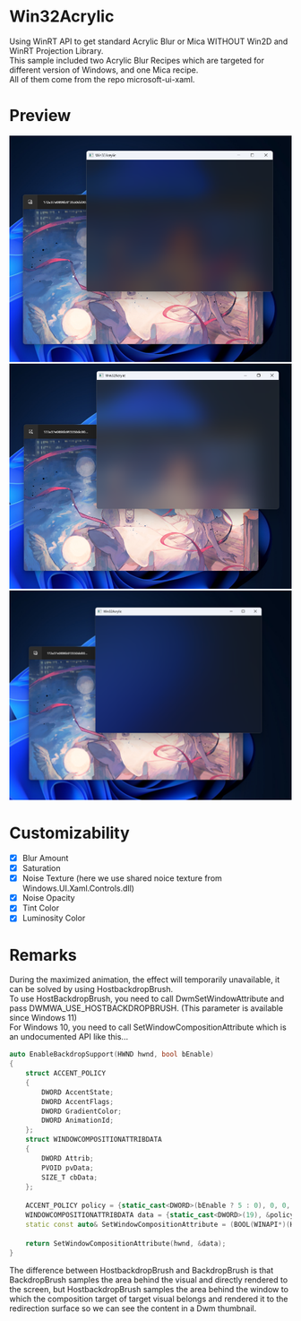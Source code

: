 # Win32Acrylic
Using WinRT API to get standard Acrylic Blur or Mica WITHOUT Win2D and WinRT Projection Library.  
This sample included two Acrylic Blur Recipes which are targeted for different version of Windows, and one Mica recipe.  
All of them come from the repo microsoft-ui-xaml.
# Preview
![Acrylic](Images/acrylic.png)
![Acrylic_Legacy](Images/acrylic_legacy.png)
![Mica](Images/mica.png)
# Customizability
- [x] Blur Amount
- [x] Saturation
- [x] Noise Texture (here we use shared noice texture from Windows.UI.Xaml.Controls.dll)
- [x] Noise Opacity
- [x] Tint Color
- [x] Luminosity Color
# Remarks
During the maximized animation, the effect will temporarily unavailable, it can be solved by using HostbackdropBrush.    
To use HostBackdropBrush, you need to call DwmSetWindowAttribute and pass DWMWA_USE_HOSTBACKDROPBRUSH. (This parameter is available since Windows 11)   
For Windows 10, you need to call SetWindowCompositionAttribute which is an undocumented API like this...  
```C++
auto EnableBackdropSupport(HWND hwnd, bool bEnable)
{
	struct ACCENT_POLICY
	{
		DWORD AccentState;
		DWORD AccentFlags;
		DWORD GradientColor;
		DWORD AnimationId;
	};
	struct WINDOWCOMPOSITIONATTRIBDATA
	{
		DWORD Attrib;
		PVOID pvData;
		SIZE_T cbData;
	};

	ACCENT_POLICY policy = {static_cast<DWORD>(bEnable ? 5 : 0), 0, 0, 0};
	WINDOWCOMPOSITIONATTRIBDATA data = {static_cast<DWORD>(19), &policy, sizeof(ACCENT_POLICY)};
	static const auto& SetWindowCompositionAttribute = (BOOL(WINAPI*)(HWND, PVOID))GetProcAddress(GetModuleHandle(L"User32"), "SetWindowCompositionAttribute");

	return SetWindowCompositionAttribute(hwnd, &data);
}
```
The difference between HostbackdropBrush and BackdropBrush is that BackdropBrush samples the area behind the visual and directly rendered to the screen, but HostbackdropBrush samples the area behind the window to which the composition target of target visual belongs and rendered it to the redirection surface so we can see the content in a Dwm thumbnail.
